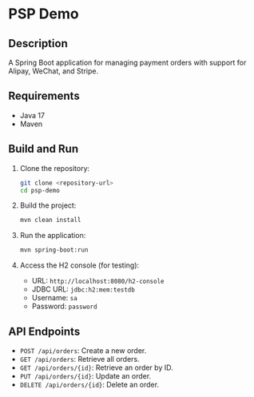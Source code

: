 # PSP Demo

## Description
A Spring Boot application for managing payment orders with support for Alipay, WeChat, and Stripe.

## Requirements
- Java 17
- Maven

## Build and Run
1. Clone the repository:
   ```bash
   git clone <repository-url>
   cd psp-demo
   ```

2. Build the project:
   ```bash
   mvn clean install
   ```

3. Run the application:
   ```bash
   mvn spring-boot:run
   ```

4. Access the H2 console (for testing):
   - URL: `http://localhost:8080/h2-console`
   - JDBC URL: `jdbc:h2:mem:testdb`
   - Username: `sa`
   - Password: `password`

## API Endpoints
- `POST /api/orders`: Create a new order.
- `GET /api/orders`: Retrieve all orders.
- `GET /api/orders/{id}`: Retrieve an order by ID.
- `PUT /api/orders/{id}`: Update an order.
- `DELETE /api/orders/{id}`: Delete an order.
